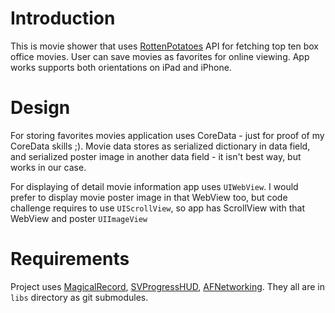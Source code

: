 # Introduction

This is movie shower that uses [RottenPotatoes](http://www.rottentomatoes.com/) API for fetching top ten box office movies. User can save movies as favorites for online viewing. App works supports both orientations on iPad and iPhone.

# Design

For storing favorites movies application uses CoreData - just for proof of my CoreData skills ;). Movie data stores as serialized dictionary in data field, and serialized poster image in another data field - it isn't best way, but works in our case.

For displaying of detail movie information app uses `UIWebView`. I would prefer to display movie poster image in that WebView too, but code challenge requires to use `UIScrollView`, so app has ScrollView with that WebView and poster `UIImageView`  

# Requirements

Project uses [MagicalRecord](https://github.com/magicalpanda/MagicalRecord), [SVProgressHUD](https://github.com/samvermette/SVProgressHUD), [AFNetworking](https://github.com/AFNetworking/AFNetworking). They all are in `libs` directory as git submodules.
